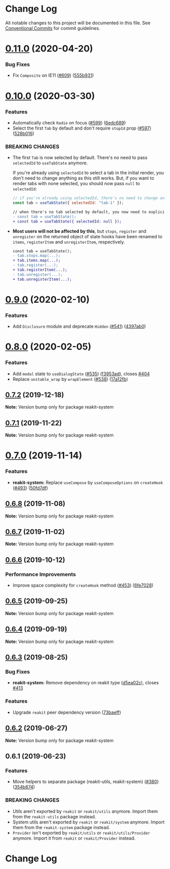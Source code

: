 # Change Log

All notable changes to this project will be documented in this file.
See [Conventional Commits](https://conventionalcommits.org) for commit guidelines.

# [0.11.0](https://github.com/reakit/reakit/tree/master/packages/reakit-system/compare/reakit-system@0.10.0...reakit-system@0.11.0) (2020-04-20)


### Bug Fixes

* Fix `Composite` on IE11 ([#609](https://github.com/reakit/reakit/tree/master/packages/reakit-system/issues/609)) ([555b931](https://github.com/reakit/reakit/tree/master/packages/reakit-system/commit/555b931de003a81a635ed1d980d67f9c62fb91e0))





# [0.10.0](https://github.com/reakit/reakit/tree/master/packages/reakit-system/compare/reakit-system@0.9.0...reakit-system@0.10.0) (2020-03-30)


### Features

* Automatically check `Radio` on focus ([#599](https://github.com/reakit/reakit/tree/master/packages/reakit-system/issues/599)) ([6edc689](https://github.com/reakit/reakit/tree/master/packages/reakit-system/commit/6edc68980de142686bdbdceecc8769e2a6265001))
* Select the first `Tab` by default and don't require `stopId` prop ([#597](https://github.com/reakit/reakit/tree/master/packages/reakit-system/issues/597)) ([528b016](https://github.com/reakit/reakit/tree/master/packages/reakit-system/commit/528b016304f381b171cdc96598201deb54fb53c8))


### BREAKING CHANGES

* The first `Tab` is now selected by default. There's no need to pass `selectedId` to `useTabState` anymore.

  If you're already using `selectedId` to select a tab in the initial render, you don't need to change anything as this still works. But, if you want to render tabs with none selected, you should now pass `null` to `selectedId`:

  ```js
  // if you're already using selectedId, there's no need to change anything
  const tab = useTabState({ selectedId: "tab-1" });
  ```

  ```diff
  // when there's no tab selected by default, you now need to explicitly specify it
  - const tab = useTabState();
  + const tab = useTabState({ selectedId: null });
  ```
* **Most users will not be affected by this**, but `stops`, `register` and `unregister` on the returned object of state hooks have been renamed to `items`, `registerItem` and `unregisterItem`, respectively.

  ```diff
  const tab = useTabState();
  - tab.stops.map(...);
  + tab.items.map(...);
  - tab.register(...);
  + tab.registerItem(...);
  - tab.unregister(...);
  + tab.unregisterItem(...);
  ```





# [0.9.0](https://github.com/reakit/reakit/tree/master/packages/reakit-system/compare/reakit-system@0.8.0...reakit-system@0.9.0) (2020-02-10)


### Features

* Add `Disclosure` module and deprecate `Hidden` ([#541](https://github.com/reakit/reakit/tree/master/packages/reakit-system/issues/541)) ([4397ab0](https://github.com/reakit/reakit/tree/master/packages/reakit-system/commit/4397ab0ea70e78ed187d6f463a5941f72907afb0))





# [0.8.0](https://github.com/reakit/reakit/tree/master/packages/reakit-system/compare/reakit-system@0.7.2...reakit-system@0.8.0) (2020-02-05)


### Features

* Add `modal` state to `useDialogState` ([#535](https://github.com/reakit/reakit/tree/master/packages/reakit-system/issues/535)) ([f3953ad](https://github.com/reakit/reakit/tree/master/packages/reakit-system/commit/f3953ad)), closes [#404](https://github.com/reakit/reakit/tree/master/packages/reakit-system/issues/404)
* Replace `unstable_wrap` by `wrapElement` ([#538](https://github.com/reakit/reakit/tree/master/packages/reakit-system/issues/538)) ([17a12fb](https://github.com/reakit/reakit/tree/master/packages/reakit-system/commit/17a12fb))





## [0.7.2](https://github.com/reakit/reakit/tree/master/packages/reakit-system/compare/reakit-system@0.7.1...reakit-system@0.7.2) (2019-12-18)

**Note:** Version bump only for package reakit-system





## [0.7.1](https://github.com/reakit/reakit/tree/master/packages/reakit-system/compare/reakit-system@0.7.0...reakit-system@0.7.1) (2019-11-22)

**Note:** Version bump only for package reakit-system





# [0.7.0](https://github.com/reakit/reakit/tree/master/packages/reakit-system/compare/reakit-system@0.6.8...reakit-system@0.7.0) (2019-11-14)


### Features

* **reakit-system:** Replace `useCompose` by `useComposeOptions` on `createHook` ([#493](https://github.com/reakit/reakit/tree/master/packages/reakit-system/issues/493)) ([50fd7df](https://github.com/reakit/reakit/tree/master/packages/reakit-system/commit/50fd7df))





## [0.6.8](https://github.com/reakit/reakit/tree/master/packages/reakit-system/compare/reakit-system@0.6.7...reakit-system@0.6.8) (2019-11-08)

**Note:** Version bump only for package reakit-system





## [0.6.7](https://github.com/reakit/reakit/tree/master/packages/reakit-system/compare/reakit-system@0.6.6...reakit-system@0.6.7) (2019-11-02)

**Note:** Version bump only for package reakit-system





## [0.6.6](https://github.com/reakit/reakit/tree/master/packages/reakit-system/compare/reakit-system@0.6.5...reakit-system@0.6.6) (2019-10-12)


### Performance Improvements

* Improve space complexity for `createHook` method ([#453](https://github.com/reakit/reakit/tree/master/packages/reakit-system/issues/453)) ([6fe7028](https://github.com/reakit/reakit/tree/master/packages/reakit-system/commit/6fe7028))





## [0.6.5](https://github.com/reakit/reakit/tree/master/packages/reakit-system/compare/reakit-system@0.6.4...reakit-system@0.6.5) (2019-09-25)

**Note:** Version bump only for package reakit-system





## [0.6.4](https://github.com/reakit/reakit/tree/master/packages/reakit-system/compare/reakit-system@0.6.3...reakit-system@0.6.4) (2019-09-19)

**Note:** Version bump only for package reakit-system





## [0.6.3](https://github.com/reakit/reakit/tree/master/packages/reakit-system/compare/reakit-system@0.6.2...reakit-system@0.6.3) (2019-08-25)


### Bug Fixes

* **reakit-system:** Remove dependency on reakit type ([d5ea02c](https://github.com/reakit/reakit/tree/master/packages/reakit-system/commit/d5ea02c)), closes [#413](https://github.com/reakit/reakit/tree/master/packages/reakit-system/issues/413)


### Features

* Upgrade `reakit` peer dependency version ([73baeff](https://github.com/reakit/reakit/tree/master/packages/reakit-system/commit/73baeff))





## [0.6.2](https://github.com/reakit/reakit/tree/master/packages/reakit-system/compare/reakit-system@0.6.1...reakit-system@0.6.2) (2019-06-27)

**Note:** Version bump only for package reakit-system





## 0.6.1 (2019-06-23)


### Features

* Move helpers to separate package (reakit-utils, reakit-system) ([#380](https://github.com/reakit/reakit/tree/master/packages/reakit-system/issues/380)) ([354b874](https://github.com/reakit/reakit/tree/master/packages/reakit-system/commit/354b874))


### BREAKING CHANGES

* Utils aren't exported by `reakit` or `reakit/utils` anymore. Import them from the `reakit-utils` package instead.
* System utils aren't exported by `reakit` or `reakit/system` anymore. Import them from the `reakit-system` package instead.
* `Provider` isn't exported by `reakit/utils` or `reakit/utils/Provider` anymore. Import it from `reakit` or `reakit/Provider` instead.





# Change Log

